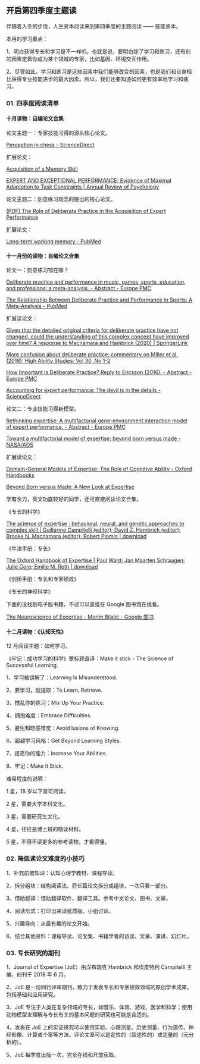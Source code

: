 ## 开启第四季度主题读

伴随着入冬的步伐，人生资本阅读来到第四季度的主题阅读 —— 技能资本。

本月的学习重点：

1、明白获得专长和学习是不一样的。也就是说，要明白除了学习和练习，还有别的因素定着你成为某个领域的专家，比如基因、环境交互作用。

2、尽管如此，学习和练习是这些因素中我们能够改变的因素，也是我们和自身相比获得专业技能进步的最大因素。所以，我们还要知道如何更有效率地学习和练习。

### 01. 四季度阅读清单

#### 十月读物：自编论文合集

论文主题一：专家技能习得的源头核心论文。

[Perception in chess - ScienceDirect](https://www.sciencedirect.com/science/article/abs/pii/0010028573900042?via%3Dihub)

扩展论文：

[Acquisition of a Memory Skill](https://www.science.org/doi/10.1126/science.7375930)

[EXPERT AND EXCEPTIONAL PERFORMANCE: Evidence of Maximal Adaptation to Task Constraints | Annual Review of Psychology](https://www.annualreviews.org/doi/10.1146/annurev.psych.47.1.273)

论文主题二：刻意练习观念的提出的核心论文。

[(PDF) The Role of Deliberate Practice in the Acquisition of Expert Performance](https://www.researchgate.net/publication/224827585_The_Role_of_Deliberate_Practice_in_the_Acquisition_of_Expert_Performance)

扩展论文：

[Long-term working memory - PubMed](https://pubmed.ncbi.nlm.nih.gov/7740089/)

####  十一月份的读物：自编论文合集

论文一：刻意练习错在哪？

[Deliberate practice and performance in music, games, sports, education, and professions: a meta-analysis. - Abstract - Europe PMC](https://europepmc.org/article/med/24986855)

[The Relationship Between Deliberate Practice and Performance in Sports: A Meta-Analysis - PubMed](https://pubmed.ncbi.nlm.nih.gov/27217246/)

扩展读论文：

[Given that the detailed original criteria for deliberate practice have not changed, could the understanding of this complex concept have improved over time? A response to Macnamara and Hambrick (2020) | SpringerLink](https://link.springer.com/article/10.1007/s00426-020-01368-3)

[More confusion about deliberate practice: commentary on Miller et al. (2018): High Ability Studies: Vol 30, No 1-2](https://www.tandfonline.com/doi/abs/10.1080/13598139.2019.1607723?journalCode=chas20)

[How Important Is Deliberate Practice? Reply to Ericsson (2016). - Abstract - Europe PMC](https://europepmc.org/article/med/27217248)

[Accounting for expert performance: The devil is in the details - ScienceDirect](https://www.sciencedirect.com/science/article/abs/pii/S0160289614000087)

论文二：专业技能习得新模型。

[Rethinking expertise: A multifactorial gene-environment interaction model of expert performance. - Abstract - Europe PMC](https://europepmc.org/article/med/26689084)

[Toward a multifactorial model of expertise: beyond born versus made - NASA/ADS](https://ui.adsabs.harvard.edu/abs/2018NYASA1423..284H/abstract)

扩展读论文：

[Domain-General Models of Expertise: The Role of Cognitive Ability - Oxford Handbooks](http://www.scienceofexpertise.com/images/Domain-General%20Models%20of%20Expertise%20-%20The%20Role%20of%20Cognitive%20Ability.pdf)

[Beyond Born versus&nbsp;Made: A New Look at Expertise](https://www.psychologie.uzh.ch/dam/jcr:bdb69b97-5c72-4f0f-a268-5942d7641d88/Hambrick.PLM.2016.pdf)

学有余力，英文功底较好的同学，还可直接阅读论文合集。

《专长的科学》

[The science of expertise : behavioral, neural, and genetic approaches to complex skill | Guillermo Campitelli (editor); David Z. Hambrick (editor); Brooke N. Macnamara (editor); Robert Plomin | download](https://book4you.org/book/5611626/60b8b0)

《牛津手册：专长》

[The Oxford Handbook of Expertise | Paul Ward; Jan Maarten Schraagen; Julie Gore; Emilie M. Roth | download](https://book4you.org/book/11640848/803c11)

《剑桥手册：专长和专家绩效》

《专长的神经科学》

下面的没找到电子版书籍，不过可以直接在 Google 图书馆在线看。

[The Neuroscience of Expertise - Merim Bilalić - Google 图书](https://books.google.ae/books?hl=zh-CN&lr=&id=QILTDQAAQBAJ&oi=fnd&pg=PR11&dq=The+Neuroscience+of+Expertise+pdf&ots=PNX55r3bLk&sig=uxbBhiIjPruf1Y8bhtYQjyhtTho&redir_esc=y#v=onepage&q&f=false)

#### 十二月读物：《认知天性》

12 月阋读主题：如何学习。

《牢记：成功学习的科学》章标题直译：Make it stick - The Science of Successful Learning.

1、学习被误解了：Learning Is Misunderstood.

2、要学习，就提取：To Learn, Retrieve.

3、搅乱你的练习：Mix Up Your Practice.

4、拥抱难度：Embrace Difficulties.

5、避免知晓感错觉：Avoid lusions of Knowing.

6、超越学习风格：Get Beyond Learning Styles.

7、提高你的能力：Increase Your Abilities.

8、牢记：Make it Stick.

难易程度的说明：

1 星，18 岁以下皆可阅读。

2 星，需要大学本科文化。

3 星，需要研究生文化。

4 星，往往是博土班的精读材料。

5 星，不得不读更多的参考读物，才看得懂。

### 02. 降低读论文难度的小技巧

1、补充前置知识：认知心理学教材、课程导读。

2、拆分组块：结构阅读法。将长篇论文拆分成组块，一次只看一部分。

3、借助翻译：借助翻译软件、翻译工具。参考中文论文、图书、文章。

4、阅读形式：打印出来读纸质版。小组讨论。

5、兴趣导向：从最有趣的论文开始。

6、结合其他资料：课程导读、论文集、书籍学者的访谈、文章、演讲、幻灯片。

### 03. 专长硏究的期刊

1、Journal of Expertise (JoE）由汉布瑞克 Hambrick 和坎皮特利 Campitelli 主编，创刊于 2018 年 6 月。

2、JoE 是一份同行评审期刊，致力于发表专长和专家绩效领域的原创学术成果，包括基础和应用研究。

3、JoE 专注于人类在复杂领域的专长，如音乐、体育、游戏、医学和科学；使用动物模型来理解与专长有关的基本问题的研究也可能是合适的。

4、发表在 JoE 上的实证研究可以使用实验、心理测量、历史测量、行为遗传、神经影像、计算或个案等方法。评论文章可以是定性的（叙述性的）或定量的（元分析的）。

5、JoE 每季度出版一次，完全在线和开放获取。
